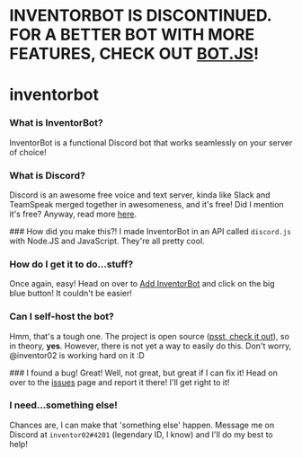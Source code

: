 # INVENTORBOT IS DISCONTINUED. FOR A BETTER BOT WITH MORE FEATURES, CHECK OUT [BOT.JS](http://inventor02.me/bot.js)!

# inventorbot

### What is InventorBot?
InventorBot is a functional Discord bot that works seamlessly on your server of choice!

### What is Discord?
Discord is an awesome free voice and text server, kinda like Slack and TeamSpeak merged together in awesomeness, and it's free! Did I mention it's free? Anyway, read more [here](https://discordapp.com/).

### How did you make this?!
I made InventorBot in an API called `discord.js` with Node.JS and JavaScript. They're all pretty cool.

### How do I get it to do...stuff?
Once again, easy! Head on over to [Add InventorBot](//inventor02.me/add/inventorbot) and click on the big blue button! It couldn't be easier!

### Can I self-host the bot?
Hmm, that's a tough one. The project is open source ([psst, check it out](https://github.com/inventor02/inventorbot)), so in theory, **yes**. However, there is not yet a way to easily do this. Don't worry, @inventor02 is working hard on it :D

### I found a bug!
Great! Well, not great, but great if I can fix it! Head on over to the [issues](https://github.com/inventor02/inventorbot/issues) page and report it there! I'll get right to it!

### I need...something else!
Chances are, I can make that 'something else' happen. Message me on Discord at `inventor02#4201` (legendary ID, I know) and I'll do my best to help!
